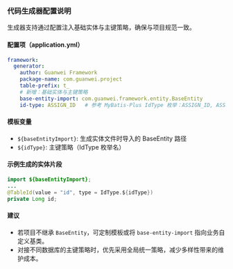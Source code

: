 ### 代码生成器配置说明

生成器支持通过配置注入基础实体与主键策略，确保与项目规范一致。

#### 配置项（application.yml）

```yaml
framework:
  generator:
    author: Guanwei Framework
    package-name: com.guanwei.project
    table-prefix: t_
    # 新增：基础实体与主键策略
    base-entity-import: com.guanwei.framework.entity.BaseEntity
    id-type: ASSIGN_ID   # 参考 MyBatis-Plus IdType 枚举：ASSIGN_ID, ASSIGN_UUID, AUTO, NONE, ...
```

#### 模板变量
- `${baseEntityImport}`: 生成实体文件时导入的 BaseEntity 路径
- `${idType}`: 主键策略（IdType 枚举名）

#### 示例生成的实体片段

```java
import ${baseEntityImport};
...
@TableId(value = "id", type = IdType.${idType})
private Long id;
```

#### 建议
- 若项目不继承 `BaseEntity`，可定制模板或将 `base-entity-import` 指向业务自定义基类。
- 对接不同数据库的主键策略时，优先采用全局统一策略，减少多样性带来的维护成本。


